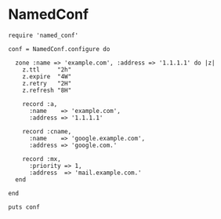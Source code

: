 # NamedConf

    require 'named_conf'

    conf = NamedConf.configure do

      zone :name => 'example.com', :address => '1.1.1.1' do |z|
        z.ttl     "2h"
        z.expire  "4W"
        z.retry   "2H"
        z.refresh "8H"

        record :a,
          :name    => 'example.com',
          :address => '1.1.1.1'

        record :cname,
          :name    => 'google.example.com',
          :address => 'google.com.'

        record :mx,
          :priority => 1,
          :address  => 'mail.example.com.'
      end

    end

    puts conf
